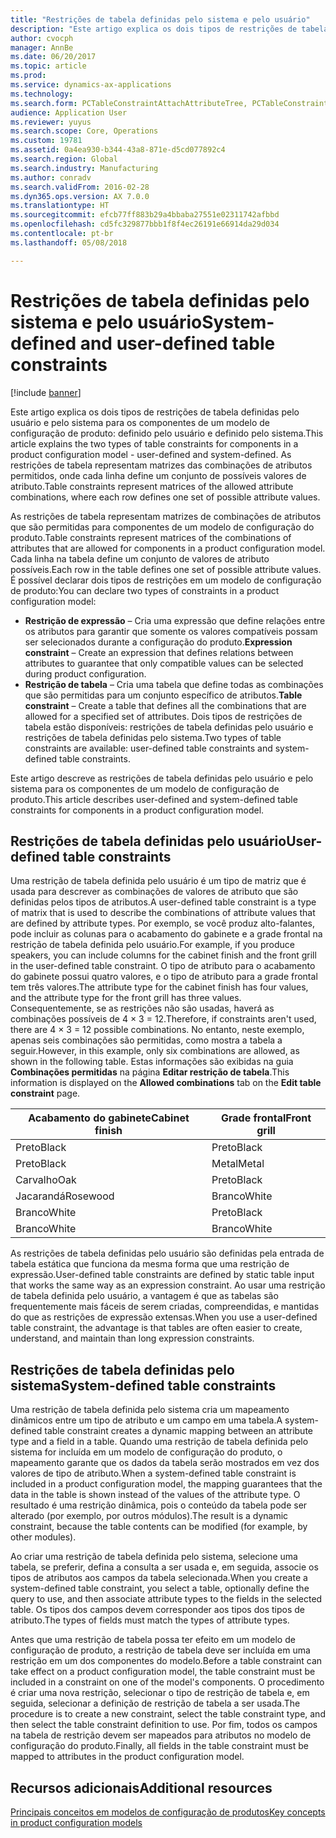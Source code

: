 ```yaml
---
title: "Restrições de tabela definidas pelo sistema e pelo usuário"
description: "Este artigo explica os dois tipos de restrições de tabela definidas pelo usuário e pelo sistema para os componentes de um modelo de configuração de produto: definido pelo usuário e definido pelo sistema. As restrições de tabela representam matrizes das combinações de atributos permitidos, onde cada linha define um conjunto de possíveis valores de atributo."
author: cvocph
manager: AnnBe
ms.date: 06/20/2017
ms.topic: article
ms.prod: 
ms.service: dynamics-ax-applications
ms.technology: 
ms.search.form: PCTableConstraintAttachAttributeTree, PCTableConstraintColumnSystem, PCTableConstraintContentUserDef, PCTableConstraintDefinition, PCTableConstraintWizard
audience: Application User
ms.reviewer: yuyus
ms.search.scope: Core, Operations
ms.custom: 19781
ms.assetid: 0a4ea930-b344-43a8-871e-d5cd077892c4
ms.search.region: Global
ms.search.industry: Manufacturing
ms.author: conradv
ms.search.validFrom: 2016-02-28
ms.dyn365.ops.version: AX 7.0.0
ms.translationtype: HT
ms.sourcegitcommit: efcb77ff883b29a4bbaba27551e02311742afbbd
ms.openlocfilehash: cd5fc329877bbb1f8f4ec26191e66914da29d034
ms.contentlocale: pt-br
ms.lasthandoff: 05/08/2018

---
```


# <a name="system-defined-and-user-defined-table-constraints"></a><span data-ttu-id="76c97-104">Restrições de tabela definidas pelo sistema e pelo usuário</span><span class="sxs-lookup"><span data-stu-id="76c97-104">System-defined and user-defined table constraints</span></span>

[!include [banner](../includes/banner.md)]

<span data-ttu-id="76c97-105">Este artigo explica os dois tipos de restrições de tabela definidas pelo usuário e pelo sistema para os componentes de um modelo de configuração de produto: definido pelo usuário e definido pelo sistema.</span><span class="sxs-lookup"><span data-stu-id="76c97-105">This article explains the two types of table constraints for components in a product configuration model -  user-defined and system-defined.</span></span> <span data-ttu-id="76c97-106">As restrições de tabela representam matrizes das combinações de atributos permitidos, onde cada linha define um conjunto de possíveis valores de atributo.</span><span class="sxs-lookup"><span data-stu-id="76c97-106">Table constraints represent matrices of the allowed attribute combinations, where each row defines one set of possible attribute values.</span></span>

<span data-ttu-id="76c97-107">As restrições de tabela representam matrizes de combinações de atributos que são permitidas para componentes de um modelo de configuração do produto.</span><span class="sxs-lookup"><span data-stu-id="76c97-107">Table constraints represent matrices of the combinations of attributes that are allowed for components in a product configuration model.</span></span> <span data-ttu-id="76c97-108">Cada linha na tabela define um conjunto de valores de atributo possíveis.</span><span class="sxs-lookup"><span data-stu-id="76c97-108">Each row in the table defines one set of possible attribute values.</span></span> <span data-ttu-id="76c97-109">É possível declarar dois tipos de restrições em um modelo de configuração de produto:</span><span class="sxs-lookup"><span data-stu-id="76c97-109">You can declare two types of constraints in a product configuration model:</span></span>

-   <span data-ttu-id="76c97-110">**Restrição de expressão** – Cria uma expressão que define relações entre os atributos para garantir que somente os valores compatíveis possam ser selecionados durante a configuração do produto.</span><span class="sxs-lookup"><span data-stu-id="76c97-110">**Expression constraint** – Create an expression that defines relations between attributes to guarantee that only compatible values can be selected during product configuration.</span></span>
-   <span data-ttu-id="76c97-111">**Restrição de tabela** – Cria uma tabela que define todas as combinações que são permitidas para um conjunto específico de atributos.</span><span class="sxs-lookup"><span data-stu-id="76c97-111">**Table constraint** – Create a table that defines all the combinations that are allowed for a specified set of attributes.</span></span> <span data-ttu-id="76c97-112">Dois tipos de restrições de tabela estão disponíveis: restrições de tabela definidas pelo usuário e restrições de tabela definidas pelo sistema.</span><span class="sxs-lookup"><span data-stu-id="76c97-112">Two types of table constraints are available: user-defined table constraints and system-defined table constraints.</span></span>

<span data-ttu-id="76c97-113">Este artigo descreve as restrições de tabela definidas pelo usuário e pelo sistema para os componentes de um modelo de configuração de produto.</span><span class="sxs-lookup"><span data-stu-id="76c97-113">This article describes user-defined and system-defined table constraints for components in a product configuration model.</span></span>

## <a name="user-defined-table-constraints"></a><span data-ttu-id="76c97-114">Restrições de tabela definidas pelo usuário</span><span class="sxs-lookup"><span data-stu-id="76c97-114">User-defined table constraints</span></span>
<span data-ttu-id="76c97-115">Uma restrição de tabela definida pelo usuário é um tipo de matriz que é usada para descrever as combinações de valores de atributo que são definidas pelos tipos de atributos.</span><span class="sxs-lookup"><span data-stu-id="76c97-115">A user-defined table constraint is a type of matrix that is used to describe the combinations of attribute values that are defined by attribute types.</span></span> <span data-ttu-id="76c97-116">Por exemplo, se você produz alto-falantes, pode incluir as colunas para o acabamento do gabinete e a grade frontal na restrição de tabela definida pelo usuário.</span><span class="sxs-lookup"><span data-stu-id="76c97-116">For example, if you produce speakers, you can include columns for the cabinet finish and the front grill in the user-defined table constraint.</span></span> <span data-ttu-id="76c97-117">O tipo de atributo para o acabamento do gabinete possui quatro valores, e o tipo de atributo para a grade frontal tem três valores.</span><span class="sxs-lookup"><span data-stu-id="76c97-117">The attribute type for the cabinet finish has four values, and the attribute type for the front grill has three values.</span></span> <span data-ttu-id="76c97-118">Consequentemente, se as restrições não são usadas, haverá as combinações possíveis de 4 × 3 = 12.</span><span class="sxs-lookup"><span data-stu-id="76c97-118">Therefore, if constraints aren't used, there are 4 × 3 = 12 possible combinations.</span></span> <span data-ttu-id="76c97-119">No entanto, neste exemplo, apenas seis combinações são permitidas, como mostra a tabela a seguir.</span><span class="sxs-lookup"><span data-stu-id="76c97-119">However, in this example, only six combinations are allowed, as shown in the following table.</span></span> <span data-ttu-id="76c97-120">Estas informações são exibidas na guia **Combinações permitidas** na página **Editar restrição de tabela**.</span><span class="sxs-lookup"><span data-stu-id="76c97-120">This information is displayed on the **Allowed combinations** tab on the **Edit table constraint** page.</span></span>

| <span data-ttu-id="76c97-121">Acabamento do gabinete</span><span class="sxs-lookup"><span data-stu-id="76c97-121">Cabinet finish</span></span> | <span data-ttu-id="76c97-122">Grade frontal</span><span class="sxs-lookup"><span data-stu-id="76c97-122">Front grill</span></span> |
|----------------|-------------|
| <span data-ttu-id="76c97-123">Preto</span><span class="sxs-lookup"><span data-stu-id="76c97-123">Black</span></span>          | <span data-ttu-id="76c97-124">Preto</span><span class="sxs-lookup"><span data-stu-id="76c97-124">Black</span></span>       |
| <span data-ttu-id="76c97-125">Preto</span><span class="sxs-lookup"><span data-stu-id="76c97-125">Black</span></span>          | <span data-ttu-id="76c97-126">Metal</span><span class="sxs-lookup"><span data-stu-id="76c97-126">Metal</span></span>       |
| <span data-ttu-id="76c97-127">Carvalho</span><span class="sxs-lookup"><span data-stu-id="76c97-127">Oak</span></span>            | <span data-ttu-id="76c97-128">Preto</span><span class="sxs-lookup"><span data-stu-id="76c97-128">Black</span></span>       |
| <span data-ttu-id="76c97-129">Jacarandá</span><span class="sxs-lookup"><span data-stu-id="76c97-129">Rosewood</span></span>       | <span data-ttu-id="76c97-130">Branco</span><span class="sxs-lookup"><span data-stu-id="76c97-130">White</span></span>       |
| <span data-ttu-id="76c97-131">Branco</span><span class="sxs-lookup"><span data-stu-id="76c97-131">White</span></span>          | <span data-ttu-id="76c97-132">Preto</span><span class="sxs-lookup"><span data-stu-id="76c97-132">Black</span></span>       |
| <span data-ttu-id="76c97-133">Branco</span><span class="sxs-lookup"><span data-stu-id="76c97-133">White</span></span>          | <span data-ttu-id="76c97-134">Branco</span><span class="sxs-lookup"><span data-stu-id="76c97-134">White</span></span>       |

<span data-ttu-id="76c97-135">As restrições de tabela definidas pelo usuário são definidas pela entrada de tabela estática que funciona da mesma forma que uma restrição de expressão.</span><span class="sxs-lookup"><span data-stu-id="76c97-135">User-defined table constraints are defined by static table input that works the same way as an expression constraint.</span></span> <span data-ttu-id="76c97-136">Ao usar uma restrição de tabela definida pelo usuário, a vantagem é que as tabelas são frequentemente mais fáceis de serem criadas, compreendidas, e mantidas do que as restrições de expressão extensas.</span><span class="sxs-lookup"><span data-stu-id="76c97-136">When you use a user-defined table constraint, the advantage is that tables are often easier to create, understand, and maintain than long expression constraints.</span></span>

## <a name="system-defined-table-constraints"></a><span data-ttu-id="76c97-137">Restrições de tabela definidas pelo sistema</span><span class="sxs-lookup"><span data-stu-id="76c97-137">System-defined table constraints</span></span>
<span data-ttu-id="76c97-138">Uma restrição de tabela definida pelo sistema cria um mapeamento dinâmicos entre um tipo de atributo e um campo em uma tabela.</span><span class="sxs-lookup"><span data-stu-id="76c97-138">A system-defined table constraint creates a dynamic mapping between an attribute type and a field in a table.</span></span> <span data-ttu-id="76c97-139">Quando uma restrição de tabela definida pelo sistema for incluída em um modelo de configuração do produto, o mapeamento garante que os dados da tabela serão mostrados em vez dos valores de tipo de atributo.</span><span class="sxs-lookup"><span data-stu-id="76c97-139">When a system-defined table constraint is included in a product configuration model, the mapping guarantees that the data in the table is shown instead of the values of the attribute type.</span></span> <span data-ttu-id="76c97-140">O resultado é uma restrição dinâmica, pois o conteúdo da tabela pode ser alterado (por exemplo, por outros módulos).</span><span class="sxs-lookup"><span data-stu-id="76c97-140">The result is a dynamic constraint, because the table contents can be modified (for example, by other modules).</span></span>  

<span data-ttu-id="76c97-141">Ao criar uma restrição de tabela definida pelo sistema, selecione uma tabela, se preferir, defina a consulta a ser usada e, em seguida, associe os tipos de atributos aos campos da tabela selecionada.</span><span class="sxs-lookup"><span data-stu-id="76c97-141">When you create a system-defined table constraint, you select a table, optionally define the query to use, and then associate attribute types to the fields in the selected table.</span></span> <span data-ttu-id="76c97-142">Os tipos dos campos devem corresponder aos tipos dos tipos de atributo.</span><span class="sxs-lookup"><span data-stu-id="76c97-142">The types of fields must match the types of attribute types.</span></span>  

<span data-ttu-id="76c97-143">Antes que uma restrição de tabela possa ter efeito em um modelo de configuração de produto, a restrição de tabela deve ser incluída em uma restrição em um dos componentes do modelo.</span><span class="sxs-lookup"><span data-stu-id="76c97-143">Before a table constraint can take effect on a product configuration model, the table constraint must be included in a constraint on one of the model's components.</span></span> <span data-ttu-id="76c97-144">O procedimento é criar uma nova restrição, selecionar o tipo de restrição de tabela e, em seguida, selecionar a definição de restrição de tabela a ser usada.</span><span class="sxs-lookup"><span data-stu-id="76c97-144">The procedure is to create a new constraint, select the table constraint type, and then select the table constraint definition to use.</span></span> <span data-ttu-id="76c97-145">Por fim, todos os campos na tabela de restrição devem ser mapeados para atributos no modelo de configuração do produto.</span><span class="sxs-lookup"><span data-stu-id="76c97-145">Finally, all fields in the table constraint must be mapped to attributes in the product configuration model.</span></span>

<a name="additional-resources"></a><span data-ttu-id="76c97-146">Recursos adicionais</span><span class="sxs-lookup"><span data-stu-id="76c97-146">Additional resources</span></span>
--------

[<span data-ttu-id="76c97-147">Principais conceitos em modelos de configuração de produtos</span><span class="sxs-lookup"><span data-stu-id="76c97-147">Key concepts in product configuration models</span></span>](product-configuration-models.md)




